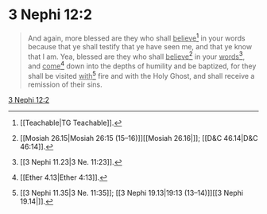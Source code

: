# 3 Nephi 12:2

> And again, more blessed are they who shall <u>believe</u>[^a] in your words because that ye shall testify that ye have seen me, and that ye know that I am. Yea, blessed are they who shall <u>believe</u>[^b] in your <u>words</u>[^c], and <u>come</u>[^d] down into the depths of humility and be baptized, for they shall be visited <u>with</u>[^e] fire and with the Holy Ghost, and shall receive a remission of their sins.

[3 Nephi 12:2](https://www.churchofjesuschrist.org/study/scriptures/bofm/3-ne/12?lang=eng&id=p2#p2)


[^a]: [[Teachable|TG Teachable]].  
[^b]: [[Mosiah 26.15|Mosiah 26:15 (15–16)]][[Mosiah 26.16|]]; [[D&C 46.14|D&C 46:14]].  
[^c]: [[3 Nephi 11.23|3 Ne. 11:23]].  
[^d]: [[Ether 4.13|Ether 4:13]].  
[^e]: [[3 Nephi 11.35|3 Ne. 11:35]]; [[3 Nephi 19.13|19:13 (13–14)]][[3 Nephi 19.14|]].  
